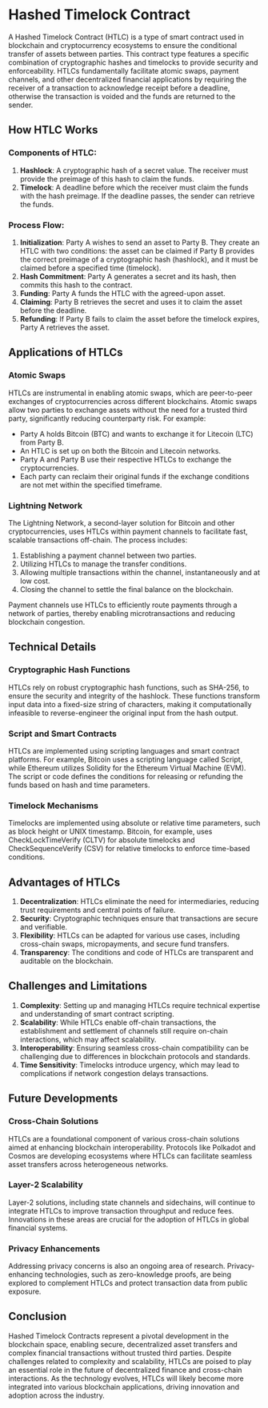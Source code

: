 # Hashed Timelock Contract

A Hashed Timelock Contract (HTLC) is a type of smart contract used in blockchain and cryptocurrency ecosystems to ensure the conditional transfer of assets between parties. This contract type features a specific combination of cryptographic hashes and timelocks to provide security and enforceability. HTLCs fundamentally facilitate atomic swaps, payment channels, and other decentralized financial applications by requiring the receiver of a transaction to acknowledge receipt before a deadline, otherwise the transaction is voided and the funds are returned to the sender.

## How HTLC Works

### Components of HTLC:

1. **Hashlock**: A cryptographic hash of a secret value. The receiver must provide the preimage of this hash to claim the funds.
2. **Timelock**: A deadline before which the receiver must claim the funds with the hash preimage. If the deadline passes, the sender can retrieve the funds.

### Process Flow:

1. **Initialization**: Party A wishes to send an asset to Party B. They create an HTLC with two conditions: the asset can be claimed if Party B provides the correct preimage of a cryptographic hash (hashlock), and it must be claimed before a specified time (timelock).
2. **Hash Commitment**: Party A generates a secret and its hash, then commits this hash to the contract.
3. **Funding**: Party A funds the HTLC with the agreed-upon asset.
4. **Claiming**: Party B retrieves the secret and uses it to claim the asset before the deadline.
5. **Refunding**: If Party B fails to claim the asset before the timelock expires, Party A retrieves the asset.

## Applications of HTLCs

### Atomic Swaps

HTLCs are instrumental in enabling atomic swaps, which are peer-to-peer exchanges of cryptocurrencies across different blockchains. Atomic swaps allow two parties to exchange assets without the need for a trusted third party, significantly reducing counterparty risk. For example:

- Party A holds Bitcoin (BTC) and wants to exchange it for Litecoin (LTC) from Party B.
- An HTLC is set up on both the Bitcoin and Litecoin networks.
- Party A and Party B use their respective HTLCs to exchange the cryptocurrencies.
- Each party can reclaim their original funds if the exchange conditions are not met within the specified timeframe.

### Lightning Network

The Lightning Network, a second-layer solution for Bitcoin and other cryptocurrencies, uses HTLCs within payment channels to facilitate fast, scalable transactions off-chain. The process includes:

1. Establishing a payment channel between two parties.
2. Utilizing HTLCs to manage the transfer conditions.
3. Allowing multiple transactions within the channel, instantaneously and at low cost.
4. Closing the channel to settle the final balance on the blockchain.

Payment channels use HTLCs to efficiently route payments through a network of parties, thereby enabling microtransactions and reducing blockchain congestion.

## Technical Details

### Cryptographic Hash Functions

HTLCs rely on robust cryptographic hash functions, such as SHA-256, to ensure the security and integrity of the hashlock. These functions transform input data into a fixed-size string of characters, making it computationally infeasible to reverse-engineer the original input from the hash output.

### Script and Smart Contracts

HTLCs are implemented using scripting languages and smart contract platforms. For example, Bitcoin uses a scripting language called Script, while Ethereum utilizes Solidity for the Ethereum Virtual Machine (EVM). The script or code defines the conditions for releasing or refunding the funds based on hash and time parameters.

### Timelock Mechanisms

Timelocks are implemented using absolute or relative time parameters, such as block height or UNIX timestamp. Bitcoin, for example, uses CheckLockTimeVerify (CLTV) for absolute timelocks and CheckSequenceVerify (CSV) for relative timelocks to enforce time-based conditions.

## Advantages of HTLCs

1. **Decentralization**: HTLCs eliminate the need for intermediaries, reducing trust requirements and central points of failure.
2. **Security**: Cryptographic techniques ensure that transactions are secure and verifiable.
3. **Flexibility**: HTLCs can be adapted for various use cases, including cross-chain swaps, micropayments, and secure fund transfers.
4. **Transparency**: The conditions and code of HTLCs are transparent and auditable on the blockchain.

## Challenges and Limitations

1. **Complexity**: Setting up and managing HTLCs require technical expertise and understanding of smart contract scripting.
2. **Scalability**: While HTLCs enable off-chain transactions, the establishment and settlement of channels still require on-chain interactions, which may affect scalability.
3. **Interoperability**: Ensuring seamless cross-chain compatibility can be challenging due to differences in blockchain protocols and standards.
4. **Time Sensitivity**: Timelocks introduce urgency, which may lead to complications if network congestion delays transactions.

## Future Developments

### Cross-Chain Solutions

HTLCs are a foundational component of various cross-chain solutions aimed at enhancing blockchain interoperability. Protocols like Polkadot and Cosmos are developing ecosystems where HTLCs can facilitate seamless asset transfers across heterogeneous networks.

### Layer-2 Scalability

Layer-2 solutions, including state channels and sidechains, will continue to integrate HTLCs to improve transaction throughput and reduce fees. Innovations in these areas are crucial for the adoption of HTLCs in global financial systems.

### Privacy Enhancements

Addressing privacy concerns is also an ongoing area of research. Privacy-enhancing technologies, such as zero-knowledge proofs, are being explored to complement HTLCs and protect transaction data from public exposure.

## Conclusion

Hashed Timelock Contracts represent a pivotal development in the blockchain space, enabling secure, decentralized asset transfers and complex financial transactions without trusted third parties. Despite challenges related to complexity and scalability, HTLCs are poised to play an essential role in the future of decentralized finance and cross-chain interactions. As the technology evolves, HTLCs will likely become more integrated into various blockchain applications, driving innovation and adoption across the industry.